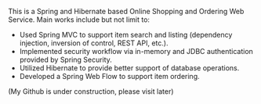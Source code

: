 This is a Spring and Hibernate based Online Shopping and Ordering Web Service. 
Main works include but not limit to:
- Used Spring MVC to support item search and listing (dependency injection, inversion of control, REST API, etc.).
- Implemented security workflow via in-memory and JDBC authentication provided by Spring Security. 
- Utilized Hibernate to provide better support of database operations.
- Developed a Spring Web Flow to support item ordering.

(My Github is under construction, please visit later)

